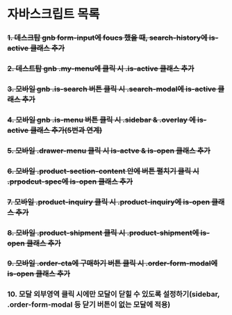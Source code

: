 # 자바스크립트 목록

### ~~1. 데스크탑 gnb form-input에 foucs 했을 때, search-history에 is-active 클래스 추가~~

### ~~2. 데스트탑 gnb .my-menu에 클릭 시 .is-active 클래스 추가~~

### ~~3. 모바일 gnb .is-search 버튼 클릭 시 .search-modal에 is-active 클래스 추가~~

### ~~4. 모바일 gnb .is-menu 버튼 클릭 시 .sidebar & .overlay 에 is-active 클래스 추가(5번과 연계)~~

### ~~5. 모바일 .drawer-menu 클릭 시 is-actve & is-open 클래스 추가~~

### ~~6. 모바일 .product-section-content 안에 버튼 펼치기 클릭 시 .prpodcut-spec에 is-open 클래스 추가~~

### ~~7. 모바일 .product-inquiry 클릭 시 .product-inquiry에 is-open 클래스 추가~~

### ~~8. 모바일 .product-shipment 클릭 시 .product-shipment에 is-open 클래스 추가~~

### ~~9. 모바일 .order-cta에 구매하기 버튼 클릭 시 .order-form-modal에 is-open 클래스 추가~~

### 10. 모달 외부영역 클릭 시에만 모달이 닫힐 수 있도록 설정하기(sidebar, .order-form-modal 등 닫기 버튼이 없는 모달에 적용)
